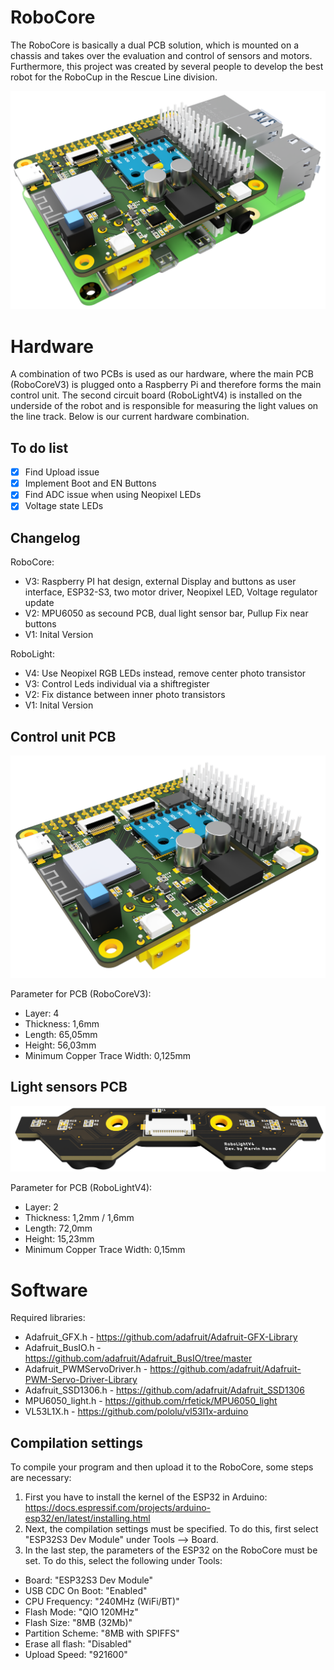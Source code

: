 # RoboCore

The RoboCore is basically a dual PCB solution, which is mounted on a chassis and takes over the evaluation and control of sensors and motors. Furthermore, this project was created by several people to develop the best robot for the RoboCup in the Rescue Line division. 

![RoboCore V1](https://github.com/codemarv42/RoboCore/blob/main/Hardware/RoboCoreV3/Raspberry_Pi4_Card_2024-Aug-26_06-24-03PM-000_CustomizedView7502878050.png?raw=true)

# Hardware

A combination of two PCBs is used as our hardware, where the main PCB (RoboCoreV3) is plugged onto a Raspberry Pi and therefore forms the main control unit. The second circuit board (RoboLightV4) is installed on the underside of the robot and is responsible for measuring the light values on the line track. Below is our current hardware combination.

## To do list

- [x] Find Upload issue
- [x] Implement Boot and EN Buttons
- [x] Find ADC issue when using Neopixel LEDs
- [x] Voltage state LEDs

## Changelog

RoboCore:

- V3: Raspberry PI hat design, external Display and buttons as user interface, ESP32-S3, two motor driver, Neopixel LED, Voltage regulator update
- V2: MPU6050 as secound PCB, dual light sensor bar, Pullup Fix near buttons
- V1: Inital Version

RoboLight:

- V4: Use Neopixel RGB LEDs instead, remove center photo transistor
- V3: Control Leds individual via a shiftregister
- V2: Fix distance between inner photo transistors
- V1: Inital Version

## Control unit PCB

![RoboCoreV3](https://github.com/codemarv42/RoboCore/blob/main/Hardware/RoboCoreV3/Raspberry_Pi4_Card_2024-Aug-26_06-26-57PM-000_CustomizedView41285548237.png?raw=true)

Parameter for PCB (RoboCoreV3):

- Layer: 4
- Thickness: 1,6mm
- Length: 65,05mm
- Height: 56,03mm
- Minimum Copper Trace Width: 0,125mm

## Light sensors PCB

![RoboLightV4](https://github.com/codemarv42/RoboCore/blob/main/Hardware/RoboCoreV3/RoboLightV4_2024-Aug-26_07-30-13PM-000_CustomizedView8316888771.png?raw=true)

Parameter for PCB (RoboLightV4):

- Layer: 2
- Thickness: 1,2mm / 1,6mm
- Length: 72,0mm
- Height: 15,23mm
- Minimum Copper Trace Width: 0,15mm

# Software

Required libraries:

- Adafruit_GFX.h - https://github.com/adafruit/Adafruit-GFX-Library
- Adafruit_BusIO.h - https://github.com/adafruit/Adafruit_BusIO/tree/master
- Adafruit_PWMServoDriver.h - https://github.com/adafruit/Adafruit-PWM-Servo-Driver-Library
- Adafruit_SSD1306.h - https://github.com/adafruit/Adafruit_SSD1306
- MPU6050_light.h - https://github.com/rfetick/MPU6050_light
- VL53L1X.h - https://github.com/pololu/vl53l1x-arduino

## Compilation settings

To compile your program and then upload it to the RoboCore, some steps are necessary:

1. First you have to install the kernel of the ESP32 in Arduino: https://docs.espressif.com/projects/arduino-esp32/en/latest/installing.html
2. Next, the compilation settings must be specified. To do this, first select "ESP32S3 Dev Module" under Tools --> Board.
3. In the last step, the parameters of the ESP32 on the RoboCore must be set. To do this, select the following under Tools: 
- Board: "ESP32S3 Dev Module"
- USB CDC On Boot: "Enabled"
- CPU Frequency: "240MHz (WiFi/BT)"
- Flash Mode: "QIO 120MHz"
- Flash Size: "8MB (32Mb)"
- Partition Scheme: "8MB with SPIFFS"
- Erase all flash: "Disabled"
- Upload Speed: "921600"

